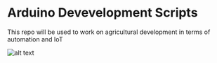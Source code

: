 # Arduino Devevelopment Scripts
This repo will be used to work on agricultural development in terms of automation and IoT

![alt text](https://images.prismic.io/circuito/8e3a980f0f964cc539b4cbbba2654bb660db6f52_arduino-uno-pinout-diagram.png)
